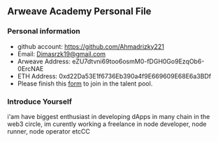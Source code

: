 ## Arweave Academy Personal File

### Personal information

- github account: https://github.com/Ahmadrizky221
- Email: Dimasrzk19@gmail.com
- Arweave Address: eZU7dtvni69too6osmM0-fDGH0Go9EzqOb6-0ErcNAE
- ETH Address: 0xd22Da53E1f6736Eb390a4f9E669609E68E6a3BDf
- Please finish this [form](https://docs.google.com/forms/d/e/1FAIpQLSfWA5fIIcBgmRppm3jNz5vmf9Mai_QMVil-2pO4r7YKn_Zhtw/viewform?usp=sf_link) to join in the talent pool.

### Introduce Yourself
 i'am have biggest enthusiast in developing dApps in many chain in the web3 circle, im curently working a freelance in node developer, node runner, node operator etcCC
